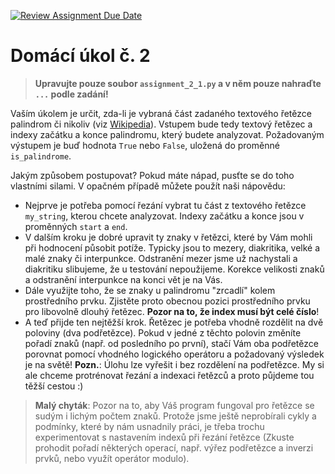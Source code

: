 [![Review Assignment Due Date](https://classroom.github.com/assets/deadline-readme-button-24ddc0f5d75046c5622901739e7c5dd533143b0c8e959d652212380cedb1ea36.svg)](https://classroom.github.com/a/EJ61cHeV)
# Domácí úkol č. 2
> **Upravujte pouze soubor `assignment_2_1.py` a v něm pouze nahraďte `...` podle zadání!**

Vaším úkolem je určit, zda-li je vybraná část zadaného textového řetězce palindrom či nikoliv 
(viz [Wikipedia](https://cs.wikipedia.org/wiki/Palindrom)). 
Vstupem bude tedy textový řetězec a indexy začátku a konce palindromu, který budete analyzovat.
Požadovaným výstupem je buď hodnota `True` nebo `False`, uložená do proměnné `is_palindrome`.

Jakým způsobem postupovat? Pokud máte nápad, pusťte se do toho vlastními silami. 
V opačném případě můžete použít naši nápovědu:
* Nejprve je potřeba pomocí řezání vybrat tu část z textového řetězce `my_string`, kterou chcete analyzovat. 
  Indexy začátku a konce jsou v proměnných `start` a `end`.
* V dalším kroku je dobré upravit ty znaky v řetězci, které by Vám mohli při hodnocení působit potíže. 
  Typicky jsou to mezery, diakritika, velké a malé znaky či interpunkce. Odstranění mezer jsme už nachystali 
  a diakritiku slibujeme, že u testování nepoužijeme. Korekce velikosti znaků a odstranění interpunkce na konci vět
  je na Vás.
* Dále využijte toho, že se znaky u palindromu "zrcadlí" kolem prostředního prvku. Zjistěte proto obecnou pozici 
  prostředního prvku pro libovolně dlouhý řetězec. **Pozor na to, že index musí být celé číslo**!
* A teď přijde ten nejtěžší krok. Řetězec je potřeba vhodně rozdělit na dvě poloviny (dva podřetězce). Pokud v jedné 
  z těchto polovin změníte pořadí znaků (např. od posledního po první), stačí Vám oba podřetězce porovnat pomocí 
  vhodného logického operátoru a požadovaný výsledek je na světě!
  **Pozn.**: Úlohu lze vyřešit i bez rozdělení na podřetězce. My si ale chceme protrénovat řezání a indexaci řetězců
  a proto půjdeme tou těžší cestou :) 

> **Malý chyták**: Pozor na to, aby Váš program fungoval pro řetězce se sudým i lichým počtem znaků. 
> Protože jsme ještě neprobírali cykly a podmínky, které by nám usnadnily práci, je třeba trochu experimentovat
> s nastavením indexů při řezání řetězce (Zkuste prohodit pořadí některých operací, např. výřez podřetězce a inverzi 
> prvků, nebo využít operátor modulo).
